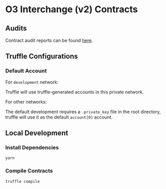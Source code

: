 # O3 Interchange (v2) Contracts

## Audits

Contract audit reports can be found [here](https://github.com/O3Labs/o3swap-audit).

## Truffle Configurations

### Default Account

For `development` network:

Truffle will use truffle-generated accounts in this private network.

For other networks:

The default development requires a `.private_key` file in the root directory, truffle will use it as the default `account[0]` account.

## Local Development

### Install Dependencies

`yarn`

### Compile Contracts

`truffle compile`
